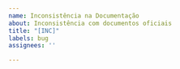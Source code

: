 ```yaml
---
name: Inconsistência na Documentação
about: Inconsistência com documentos oficiais
title: "[INC]"
labels: bug
assignees: ''

---
```



